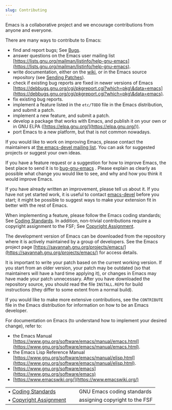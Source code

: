 ```yaml
---
slug: Contributing
---
```


Emacs is a collaborative project and we encourage contributions from anyone and everyone.

There are many ways to contribute to Emacs:

*   find and report bugs; See [Bugs](Bugs).
*   answer questions on the Emacs user mailing list [https://lists.gnu.org/mailman/listinfo/help-gnu-emacs](https://lists.gnu.org/mailman/listinfo/help-gnu-emacs).
*   write documentation, either on the [wiki](https://www.emacswiki.org/), or in the Emacs source repository (see [Sending Patches](Sending-Patches)).
*   check if existing bug reports are fixed in newer versions of Emacs [https://debbugs.gnu.org/cgi/pkgreport.cgi?which=pkg\&data=emacs](https://debbugs.gnu.org/cgi/pkgreport.cgi?which=pkg\&data=emacs).
*   fix existing bug reports.
*   implement a feature listed in the `etc/TODO` file in the Emacs distribution, and submit a patch.
*   implement a new feature, and submit a patch.
*   develop a package that works with Emacs, and publish it on your own or in GNU ELPA ([https://elpa.gnu.org/](https://elpa.gnu.org/)).
*   port Emacs to a new platform, but that is not common nowadays.

If you would like to work on improving Emacs, please contact the maintainers at [the emacs-devel mailing list](https://lists.gnu.org/mailman/listinfo/emacs-devel). You can ask for suggested projects or suggest your own ideas.

If you have a feature request or a suggestion for how to improve Emacs, the best place to send it is to [bug-gnu-emacs](https://lists.gnu.org/mailman/listinfo/bug-gnu-emacs) . Please explain as clearly as possible what change you would like to see, and why and how you think it would improve Emacs.

If you have already written an improvement, please tell us about it. If you have not yet started work, it is useful to contact [emacs-devel](https://lists.gnu.org/mailman/listinfo/emacs-devel) before you start; it might be possible to suggest ways to make your extension fit in better with the rest of Emacs.

When implementing a feature, please follow the Emacs coding standards; See [Coding Standards](Coding-Standards). In addition, non-trivial contributions require a copyright assignment to the FSF; See [Copyright Assignment](Copyright-Assignment).

The development version of Emacs can be downloaded from the repository where it is actively maintained by a group of developers. See the Emacs project page [https://savannah.gnu.org/projects/emacs/](https://savannah.gnu.org/projects/emacs/) for access details.

It is important to write your patch based on the current working version. If you start from an older version, your patch may be outdated (so that maintainers will have a hard time applying it), or changes in Emacs may have made your patch unnecessary. After you have downloaded the repository source, you should read the file `INSTALL.REPO` for build instructions (they differ to some extent from a normal build).

If you would like to make more extensive contributions, see the `CONTRIBUTE` file in the Emacs distribution for information on how to be an Emacs developer.

For documentation on Emacs (to understand how to implement your desired change), refer to:

*   the Emacs Manual [https://www.gnu.org/software/emacs/manual/emacs.html](https://www.gnu.org/software/emacs/manual/emacs.html).
*   the Emacs Lisp Reference Manual [https://www.gnu.org/software/emacs/manual/elisp.html](https://www.gnu.org/software/emacs/manual/elisp.html).
*   [https://www.gnu.org/software/emacs](https://www.gnu.org/software/emacs)
*   [https://www.emacswiki.org/](https://www.emacswiki.org/)

|                                                |    |                                |
| :--------------------------------------------- | -- | :----------------------------- |
| • [Coding Standards](Coding-Standards)         |    | GNU Emacs coding standards     |
| • [Copyright Assignment](Copyright-Assignment) |    | assigning copyright to the FSF |
